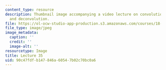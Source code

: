 ```yaml
---
content_type: resource
description: Thumbnail image accompanying a video lecture on convolution equations
  and deconvolution.
file: https://ol-ocw-studio-app-production.s3.amazonaws.com/courses/18-085-computational-science-and-engineering-i-fall-2008/90c47fdfb147846a60547b02c70bc0a6_35.jpg
file_type: image/jpeg
image_metadata:
  caption: ''
  credit: ''
  image-alt: ''
resourcetype: Image
title: Lecture 35
uid: 90c47fdf-b147-846a-6054-7b02c70bc0a6
---
```

